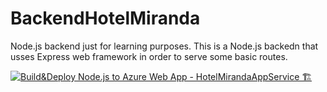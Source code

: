 # BackendHotelMiranda
Node.js backend just for learning purposes. 
This is a Node.js backedn that usses Express web framework in order to serve some basic routes.

[![Build&Deploy Node.js to Azure Web App - HotelMirandaAppService 🏗️](https://github.com/sebainones/BackendHotelMiranda/actions/workflows/main_HotelMirandaAppService.yml/badge.svg)](https://github.com/sebainones/BackendHotelMiranda/actions/workflows/main_HotelMirandaAppService.yml)
